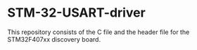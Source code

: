 # STM-32-USART-driver

This repository consists of the C file and the header file for the STM32F407xx discovery board.
